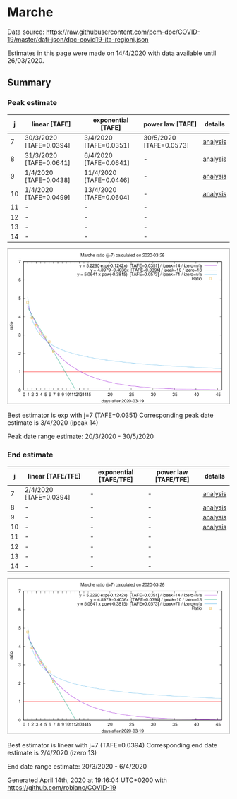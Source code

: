 # Marche


Data source: https://raw.githubusercontent.com/pcm-dpc/COVID-19/master/dati-json/dpc-covid19-ita-regioni.json

Estimates in this page were made on 14/4/2020 with data available until 26/03/2020.


## Summary 

### Peak estimate 
|j|linear [TAFE]|exponential [TAFE]|power law [TAFE]|details|
|---|----|-----------|---------|-------|
|7|30/3/2020 [TAFE=0.0394]|3/4/2020 [TAFE=0.0351]|30/5/2020 [TAFE=0.0573]|[analysis](COVID-19_marche_j7_2020-03-26.md)|
|8|31/3/2020 [TAFE=0.0641]|6/4/2020 [TAFE=0.0641]|-|[analysis](COVID-19_marche_j8_2020-03-26.md)|
|9|1/4/2020 [TAFE=0.0438]|11/4/2020 [TAFE=0.0446]|-|[analysis](COVID-19_marche_j9_2020-03-26.md)|
|10|1/4/2020 [TAFE=0.0499]|13/4/2020 [TAFE=0.0604]|-|[analysis](COVID-19_marche_j10_2020-03-26.md)|
|11|-|-|-||
|12|-|-|-||
|13|-|-|-||
|14|-|-|-||

![best peak estimate](COVID-19_marche_j7_2020-03-26.png)

Best estimator is exp with j=7 (TAFE=0.0351)
Corresponding peak date estimate is 3/4/2020 (ipeak 14)


Peak date range estimate: 20/3/2020 - 30/5/2020

### End estimate 
|j|linear [TAFE/TFE]|exponential [TAFE/TFE]|power law [TAFE/TFE]|details|
|---|----|-----------|---------|-------|
|7|2/4/2020 [TAFE=0.0394]|-|-|[analysis](COVID-19_marche_j7_2020-03-26.md)|
|8|-|-|-|[analysis](COVID-19_marche_j8_2020-03-26.md)|
|9|-|-|-|[analysis](COVID-19_marche_j9_2020-03-26.md)|
|10|-|-|-|[analysis](COVID-19_marche_j10_2020-03-26.md)|
|11|-|-|-||
|12|-|-|-||
|13|-|-|-||
|14|-|-|-||

![best zero estimate](COVID-19_marche_j7_2020-03-26.png)

Best estimator is linear with j=7 (TAFE=0.0394)
Corresponding end date estimate is 2/4/2020 (izero 13)


End date range estimate: 20/3/2020 - 6/4/2020

Generated April 14th, 2020 at 19:16:04 UTC+0200 with https://github.com/robianc/COVID-19

